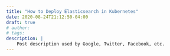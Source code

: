 ```yaml
---
title: "How to Deploy Elasticsearch in Kubernetes"
date: 2020-08-24T21:12:50-04:00
draft: true
# author:
# tags:
description: |
    Post description used by Google, Twitter, Facebook, etc.
---
```


